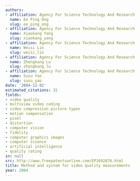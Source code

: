 ```yaml
---
authors:
- affiliation: Agency For Science Technology And Research
  name: Ee Ping Ong
  slug: ee_ping_ong
- affiliation: Agency For Science Technology And Research
  name: Xiaokang Yang
  slug: xiaokang_yang
- affiliation: Agency For Science Technology And Research
  name: Weisi Lin
  slug: weisi_lin
- affiliation: Agency For Science Technology And Research
  name: Zhongkang Lu
  slug: zhongkang_lu
- affiliation: Agency For Science Technology And Research
  name: Susu Yao
  slug: susu_yao
date: '2004-12-02'
estimated_citations: 32
fields:
- video quality
- multiview video coding
- video compression picture types
- motion compensation
- pixel
- distortion
- computer vision
- fidelity
- computer graphics images
- computer science
- artificial intelligence
- quality rating
in: null
src: http://www.freepatentsonline.com/EP1692876.html
title: Method and system for video quality measurements
year: 2004
---
```

